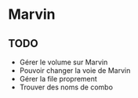 # Marvin
## TODO
* Gérer le volume sur Marvin
* Pouvoir changer la voie de Marvin
* Gérer la file proprement
* Trouver des noms de combo
